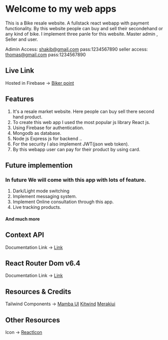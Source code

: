 # Welcome to my web apps

This is a Bike resale website. A fullstack react webapp with payment functionality. By this website people can buy and sell their secondehand or any kind of bike. I implement three panle for this website. Master admin , Seller and user.  

Adimin Access: shakib@gmail.com pass:1234567890
seller access: thomas@gmail.com pass:1234567890


## Live Link
Hosted in Firebase -> [Biker point](https://biker-point-5fd68.web.app/)

## Features
1. It's a resale market website. Here people can buy sell there second hand product.
2. To create this web app I used the most popular js library React js. 
3. Using Firebase for authentication.
4. Mongodb as database.
4. Node js Express js for backend ..
5. For the security I also implement JWT(json web token).
6. By this webapp user can pay for their product by using card.

## Future implemention
### In future We will come with this app with lots of feature. 


1. Dark/Light mode switching
2. Implement messaging system.
3. Implement Online consultation through this app.
4. Live tracking products.

#### And much more

## Context API

Documentation Link -> [Link](https://reactjs.org/docs/context.html#api)

## React Router Dom v6.4 
Documentation Link -> [Link](https://reactrouter.com/en/main/start/overview)

## Resources & Credits
Tailwind Components -> 
[Mamba UI](https://www.mambaui.com/)
[Kitwind](https://kitwind.io/products/kometa/components)
[Merakiui](https://merakiui.com/components/)

## Other Resources
Icon -> [ReactIcon](https://react-icons.github.io/)
